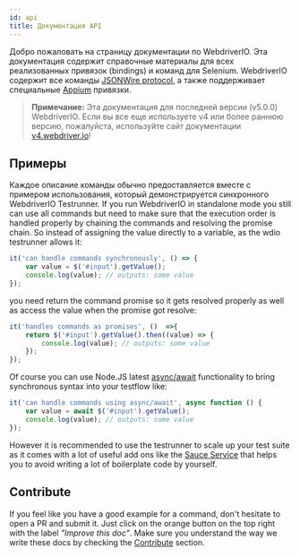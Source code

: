 ```yaml
---
id: api
title: Документация API
---
```

Добро пожаловать на страницу документации по WebdriverIO. Эта документация содержит справочные материалы для всех реализованных привязок (bindings) и команд для Selenium. WebdriverIO содержит все команды [JSONWire protocol](https://github.com/SeleniumHQ/selenium/wiki/JsonWireProtocol), а также поддерживает специальные [Appium](http://appium.io) привязки.

> **Примечание:** Эта документация для последней версии (v5.0.0) WebdriverIO. Если вы все еще используете v4 или более раннюю версию, пожалуйста, используйте сайт документации [v4.webdriver.io](http://v4.webdriver.io)!

## Примеры

Каждое описание команды обычно предоставляется вместе с примером использования, который демонстрируется синхронного WebdriverIO Testrunner. If you run WebdriverIO in standalone mode you still can use all commands but need to make sure that the execution order is handled properly by chaining the commands and resolving the promise chain. So instead of assigning the value directly to a variable, as the wdio testrunner allows it:

```js
it('can handle commands synchronously', () => {
    var value = $('#input').getValue();
    console.log(value); // outputs: some value
});
```

you need return the command promise so it gets resolved properly as well as access the value when the promise got resolve:

```js
it('handles commands as promises', ()  =>{
    return $('#input').getValue().then((value) => {
        console.log(value); // outputs: some value
    });
});
```

Of course you can use Node.JS latest [async/await](https://github.com/yortus/asyncawait) functionality to bring synchronous syntax into your testflow like:

```js
it('can handle commands using async/await', async function () {
    var value = await $('#input').getValue();
    console.log(value); // outputs: some value
});
```

However it is recommended to use the testrunner to scale up your test suite as it comes with a lot of useful add ons like the [Sauce Service](_sauce-service.md) that helps you to avoid writing a lot of boilerplate code by yourself.

## Contribute

If you feel like you have a good example for a command, don't hesitate to open a PR and submit it. Just click on the orange button on the top right with the label *"Improve this doc"*. Make sure you understand the way we write these docs by checking the [Contribute](https://github.com/webdriverio/webdriverio/blob/master/CONTRIBUTING.md) section.